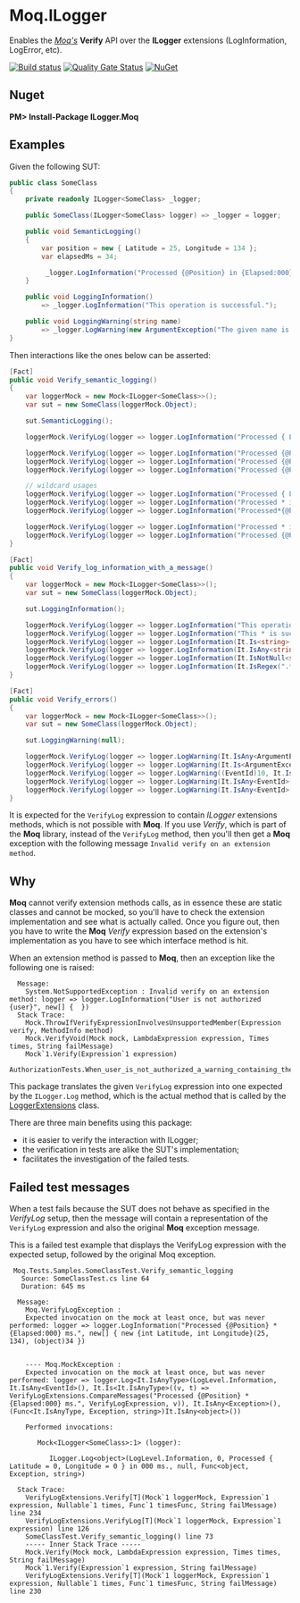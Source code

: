 # Moq.ILogger

Enables the [*Moq's*](https://github.com/Moq/moq4/wiki/Quickstart) **Verify** API over the **ILogger** extensions (LogInformation, LogError, etc).

[![Build status](https://ci.appveyor.com/api/projects/status/iixn0pkeuuov1rwb/branch/master?svg=true)](https://ci.appveyor.com/project/adrianiftode/moq-ilogger/branch/master)
[![Quality Gate Status](https://sonarcloud.io/api/project_badges/measure?project=Moq.ILogger&metric=alert_status)](https://sonarcloud.io/dashboard?id=Moq.ILogger)
[![NuGet](https://img.shields.io/nuget/v/ILogger.Moq.svg)](https://www.nuget.org/packages/ILogger.Moq)

## Nuget

**PM&gt; Install-Package ILogger.Moq**

## Examples

Given the following SUT:

```csharp
public class SomeClass
{
    private readonly ILogger<SomeClass> _logger;

    public SomeClass(ILogger<SomeClass> logger) => _logger = logger;

    public void SemanticLogging()
    {
        var position = new { Latitude = 25, Longitude = 134 };
        var elapsedMs = 34;

         _logger.LogInformation("Processed {@Position} in {Elapsed:000} ms.", position, elapsedMs);
    }

    public void LoggingInformation()
        => _logger.LogInformation("This operation is successful.");

    public void LoggingWarning(string name)
        => _logger.LogWarning(new ArgumentException("The given name is not ok", nameof(name)), "This operation failed, but let's log an warning only");
}
```

Then interactions like the ones below can be asserted:

```csharp
[Fact]
public void Verify_semantic_logging()
{
    var loggerMock = new Mock<ILogger<SomeClass>>();
    var sut = new SomeClass(loggerMock.Object);

    sut.SemanticLogging();

    loggerMock.VerifyLog(logger => logger.LogInformation("Processed { Latitude = 25, Longitude = 134 } in 034 ms."));

    loggerMock.VerifyLog(logger => logger.LogInformation("Processed {@Position} in {Elapsed:000} ms.", new { Latitude = 25, Longitude = 134 }, 34));
    loggerMock.VerifyLog(logger => logger.LogInformation("Processed {@Position} in {Elapsed:000} ms.", It.IsAny<It.IsAnyType>(), It.IsAny<int>()));
    loggerMock.VerifyLog(logger => logger.LogInformation("Processed {@Position} in {Elapsed:000} ms.", It.Is<object[]>(arg => arg != null)));

    // wildcard usages
    loggerMock.VerifyLog(logger => logger.LogInformation("Processed { Latitude = *, Longitude = * } in * ms."));
    loggerMock.VerifyLog(logger => logger.LogInformation("Processed * in * ms."));
    loggerMock.VerifyLog(logger => logger.LogInformation("Processed*{@Position}*{Elapsed:000}*ms."));

    loggerMock.VerifyLog(logger => logger.LogInformation("Processed * in * ms.", It.IsAny<It.IsAnyType>(), It.IsAny<int>()));
    loggerMock.VerifyLog(logger => logger.LogInformation("Processed {@Position}*{Elapsed:000} ms.", new { Latitude = 25, Longitude = 134 }, 34));
}
```

```csharp
[Fact]
public void Verify_log_information_with_a_message()
{
    var loggerMock = new Mock<ILogger<SomeClass>>();
    var sut = new SomeClass(loggerMock.Object);

    sut.LoggingInformation();

    loggerMock.VerifyLog(logger => logger.LogInformation("This operation is successful."));
    loggerMock.VerifyLog(logger => logger.LogInformation("This * is successful."));
    loggerMock.VerifyLog(logger => logger.LogInformation(It.Is<string>(msg => msg.Length > 5)));
    loggerMock.VerifyLog(logger => logger.LogInformation(It.IsAny<string>()));
    loggerMock.VerifyLog(logger => logger.LogInformation(It.IsNotNull<string>()));
    loggerMock.VerifyLog(logger => logger.LogInformation(It.IsRegex(".*")));
}
```

```csharp
[Fact]
public void Verify_errors()
{
    var loggerMock = new Mock<ILogger<SomeClass>>();
    var sut = new SomeClass(loggerMock.Object);

    sut.LoggingWarning(null);

    loggerMock.VerifyLog(logger => logger.LogWarning(It.IsAny<ArgumentException>(), It.IsAny<string>()));
    loggerMock.VerifyLog(logger => logger.LogWarning(It.Is<ArgumentException>(ex => ex.ParamName == "name"), "*failed*"));
    loggerMock.VerifyLog(logger => logger.LogWarning((EventId)10, It.IsAny<ArgumentException>(), "*failed*"));
    loggerMock.VerifyLog(logger => logger.LogWarning(It.IsAny<EventId>(), It.IsAny<ArgumentException>(), "*failed*"));
    loggerMock.VerifyLog(logger => logger.LogWarning(It.IsAny<EventId>(), new ArgumentException("The given name is not ok", "name"), "*failed*"));
}

```
It is expected for the `VerifyLog` expression to contain *ILogger* extensions methods, which is not possible with **Moq**.
If you use *Verify*, which is part of the **Moq** library, instead of the `VerifyLog` method, then you'll then get a **Moq** exception with the following message `Invalid verify on an extension method`.

## Why
**Moq** cannot verify extension methods calls, as in essence these are static classes and cannot be mocked, so you'll have to check the extension implementation and see what is actually called. Once you figure out, then you have to write the **Moq** *Verify* expression based on the extension's implementation as you have to see which interface method is hit.

When an extension method is passed to **Moq**, then an exception like the following one is raised:
```
  Message: 
    System.NotSupportedException : Invalid verify on an extension method: logger => logger.LogInformation("User is not authorized {user}", new[] {  })
  Stack Trace: 
    Mock.ThrowIfVerifyExpressionInvolvesUnsupportedMember(Expression verify, MethodInfo method)
    Mock.VerifyVoid(Mock mock, LambdaExpression expression, Times times, String failMessage)
    Mock`1.Verify(Expression`1 expression)
    AuthorizationTests.When_user_is_not_authorized_a_warning_containing_the_user_identity_is_logged()
```

This package translates the given `VerifyLog` expression into one expected by the `ILogger.Log` method, which is the actual method that is called by the [LoggerExtensions](https://github.com/dotnet/runtime/blob/e3ffd343ad5bd3a999cb9515f59e6e7a777b2c34/src/libraries/Microsoft.Extensions.Logging.Abstractions/src/LoggerExtensions.cs) class.

There are three main benefits using this package:
- it is easier to verify the interaction with ILogger;
- the verification in tests are alike the SUT's implementation;
- facilitates the investigation of the failed tests.


## Failed test messages

When a test fails because the SUT does not behave as specified in the *VerifyLog* setup, then the message will contain a representation of the `VerifyLog` expression and also the original **Moq** exception message.

This is a failed test example that displays the VerifyLog expression with the expected setup, followed by the original Moq exception.

```
 Moq.Tests.Samples.SomeClassTest.Verify_semantic_logging
   Source: SomeClassTest.cs line 64
   Duration: 645 ms

  Message: 
    Moq.VerifyLogException : 
    Expected invocation on the mock at least once, but was never performed: logger => logger.LogInformation("Processed {@Position} * {Elapsed:000} ms.", new[] { new {int Latitude, int Longitude}(25, 134), (object)34 })
    
    
    ---- Moq.MockException : 
    Expected invocation on the mock at least once, but was never performed: logger => logger.Log<It.IsAnyType>(LogLevel.Information, It.IsAny<EventId>(), It.Is<It.IsAnyType>((v, t) => VerifyLogExtensions.CompareMessages("Processed {@Position} * {Elapsed:000} ms.", VerifyLogExpression, v)), It.IsAny<Exception>(), (Func<It.IsAnyType, Exception, string>)It.IsAny<object>())
    
    Performed invocations:
    
       Mock<ILogger<SomeClass>:1> (logger):
    
          ILogger.Log<object>(LogLevel.Information, 0, Processed { Latitude = 0, Longitude = 0 } in 000 ms., null, Func<object, Exception, string>)
    
  Stack Trace: 
    VerifyLogExtensions.Verify[T](Mock`1 loggerMock, Expression`1 expression, Nullable`1 times, Func`1 timesFunc, String failMessage) line 234
    VerifyLogExtensions.VerifyLog[T](Mock`1 loggerMock, Expression`1 expression) line 126
    SomeClassTest.Verify_semantic_logging() line 73
    ----- Inner Stack Trace -----
    Mock.Verify(Mock mock, LambdaExpression expression, Times times, String failMessage)
    Mock`1.Verify(Expression`1 expression, String failMessage)
    VerifyLogExtensions.Verify[T](Mock`1 loggerMock, Expression`1 expression, Nullable`1 times, Func`1 timesFunc, String failMessage) line 230

```
